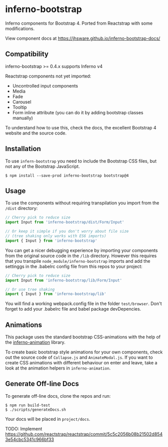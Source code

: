# inferno-bootstrap
Inferno components for Bootstrap 4. Ported from Reactstrap with some modifications.

View component docs at https://jhsware.github.io/inferno-bootstrap-docs/

## Compatibility

inferno-bootstrap >= 0.4.x supports Inferno v4

Reactstrap components not yet imported:
- Uncontrolled input components
- Media
- Fade
- Carousel
- Tooltip
- Form inline attribute (you can do it by adding bootstrap classes manually)

To understand how to use this, check the docs, the excellent Bootstrap 4 website and the source code.

## Installation
To use `infern-bootstrap` you need to include the Bootstrap CSS files, but not any of the Bootstrap JavaScript.

```
$ npm install --save-prod inferno-bootstrap bootstrap@4
```

## Usage 
To use the components without requiring transpilation you import from the `/dist` directory:

```JavaScript
// Cherry pick to reduce size
import Input from 'inferno-bootstrap/dist/Form/Input'

// Or keep it simple if you don't worry about file size
// (tree shaking only works with ES6 imports)
import { Input } from 'inferno-bootstrap'
```
 
You can get a nicer debugging experience by importing your
components from the original source code in the `/lib` directory. However this requires that you transpile `node_module/inferno-bootstrap` imports and add the settinggs in the .babelrc config file from this repos to your project:

```JavaScript
// Cherry pick to reduce size
import Input from 'inferno-bootstrap/lib/Form/Input'

// Or use tree shaking
import { Input } from 'inferno-bootstrap/lib'
```

You will find a working webpack.config file in the folder `test/browser`. Don't forget to add your .babelrc
file and babel package devDepencies.

## Animations ##
This package uses the standard bootstrap CSS-animations with the help of the [inferno-animation](https://github.com/jhsware/inferno-animation) library.

To create basic bootstrap style animations for your own components, check out the source code of 
`Collapse.js` and `AnimateModal.js`. If you want to create CSS animations with different behaviour on enter
and leave, take a look at the animation helpers in `inferno-animation`.

## Generate Off-line Docs ##
To generate off-line docs, clone the repos and run:

```
$ npm run build-test
$ ./scripts/generateDocs.sh
```

Your docs will be placed in `project/docs`.

TODO: Implement https://github.com/reactstrap/reactstrap/commit/5c5c2056b08b21502d8543e54cbc5341c966bf33
